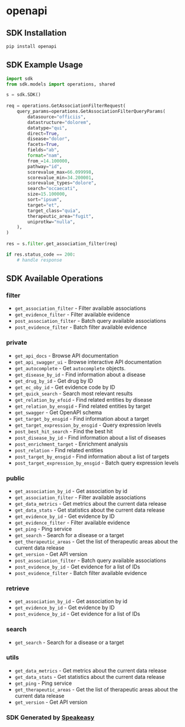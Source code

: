 # openapi

<!-- Start SDK Installation -->
## SDK Installation

```bash
pip install openapi
```
<!-- End SDK Installation -->

<!-- Start SDK Example Usage -->
## SDK Example Usage

```python
import sdk
from sdk.models import operations, shared

s = sdk.SDK()
    
req = operations.GetAssociationFilterRequest(
    query_params=operations.GetAssociationFilterQueryParams(
        datasource="officiis",
        datastructure="dolorem",
        datatype="qui",
        direct=True,
        disease="dolor",
        facets=True,
        fields="ab",
        format="nam",
        from_=14.100000,
        pathway="id",
        scorevalue_max=66.099998,
        scorevalue_min=34.200001,
        scorevalue_types="dolore",
        search="occaecati",
        size=15.100000,
        sort="ipsum",
        target="et",
        target_class="quia",
        therapeutic_area="fugit",
        uniprotkw="nulla",
    ),
)
    
res = s.filter.get_association_filter(req)

if res.status_code == 200:
    # handle response
```
<!-- End SDK Example Usage -->

<!-- Start SDK Available Operations -->
## SDK Available Operations

### filter

* `get_association_filter` - Filter available associations
* `get_evidence_filter` - Filter available evidence
* `post_association_filter` - Batch query available associations
* `post_evidence_filter` - Batch filter available evidence

### private

* `get_api_docs` - Browse API documentation
* `get_api_swagger_ui` - Browse interactive API documentation
* `get_autocomplete` - Get `autocomplete` objects.
* `get_disease_by_id` - Find information about a disease
* `get_drug_by_id` - Get drug by ID
* `get_ec_oby_id` - Get evidence code by ID
* `get_quick_search` - Search most relevant results
* `get_relation_by_efoid` - Find related entities by disease
* `get_relation_by_ensgid` - Find related entities by target
* `get_swagger` - Get OpenAPI schema
* `get_target_by_ensgid` - Find information about a target
* `get_target_expression_by_ensgid` - Query expression levels
* `post_best_hit_search` - Find the best hit
* `post_disease_by_id` - Find information about a list of diseases
* `post_enrichment_target` - Enrichment analysis
* `post_relation` - Find related entities
* `post_target_by_ensgid` - Find information about a list of targets
* `post_target_expression_by_ensgid` - Batch query expression levels

### public

* `get_association_by_id` - Get association by id
* `get_association_filter` - Filter available associations
* `get_data_metrics` - Get metrics about the current data release
* `get_data_stats` - Get statistics about the current data release
* `get_evidence_by_id` - Get evidence by ID
* `get_evidence_filter` - Filter available evidence
* `get_ping` - Ping service
* `get_search` - Search for a disease or a target
* `get_therapeutic_areas` - Get the list of therapeutic areas about the current data release
* `get_version` - Get API version
* `post_association_filter` - Batch query available associations
* `post_evidence_by_id` - Get evidence for a list of IDs
* `post_evidence_filter` - Batch filter available evidence

### retrieve

* `get_association_by_id` - Get association by id
* `get_evidence_by_id` - Get evidence by ID
* `post_evidence_by_id` - Get evidence for a list of IDs

### search

* `get_search` - Search for a disease or a target

### utils

* `get_data_metrics` - Get metrics about the current data release
* `get_data_stats` - Get statistics about the current data release
* `get_ping` - Ping service
* `get_therapeutic_areas` - Get the list of therapeutic areas about the current data release
* `get_version` - Get API version

<!-- End SDK Available Operations -->

### SDK Generated by [Speakeasy](https://docs.speakeasyapi.dev/docs/using-speakeasy/client-sdks)
